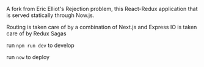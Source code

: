 A fork from Eric Elliot's Rejection problem, this React-Redux application that is served statically through Now.js.

Routing is taken care of by a combination of Next.js and Express
IO is taken care of by Redux Sagas


run `npm run dev` to develop


run `now` to deploy

